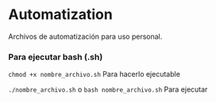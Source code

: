 # Automatization
Archivos de automatización para uso personal.

### Para ejecutar bash (.sh)
`chmod +x nombre_archivo.sh` Para hacerlo ejecutable

`./nombre_archivo.sh` o `bash nombre_archivo.sh` Para ejecutar

